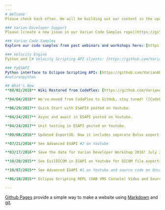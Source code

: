 ```yaml
---
---
# Welcome
Please check back often. We will be building out our content in the upcoming months. We are also building out content on [our Wiki](https://github.com/VarianAPIs/Varian-Code-Samples/wiki).

### Varian Developer Support
Please [create a new issue in our Varian Code Samples repo](https://github.com/VarianAPIs/Varian-Code-Samples/issues/new) or e-mail eclipsedeveloper@varian.com. Stay tuned for our new "live chat" gitter community.

### Varian Code Samples
Explore our code samples from past webinars and workshops here: [https://github.com/VarianAPIs/Varian-Code-Samples](https://github.com/VarianAPIs/Varian-Code-Samples)

### Velocity Engine
Python and C# Velocity Scripting API clients: [https://github.com/VarianAPIs/VelocityEngine](https://github.com/VarianAPIs/VelocityEngine)

### PyESAPI
Python interface to Eclipse Scripting API: [https://github.com/VarianAPIs/PyESAPI](https://github.com/VarianAPIs/PyESAPI)
#notironpython

## What's New
**08/02/2018** Wiki Restored from CodePlex: [https://github.com/VarianAPIs/Varian-Code-Samples/wiki](https://github.com/VarianAPIs/Varian-Code-Samples/wiki)

**04/04/2018** We've moved from CodePlex to GitHub, stay tuned! ([CodePlex Archive](https://archive.codeplex.com/?p=variandeveloper))

**06/29/2017** Quick Start with ESAPIX posted on Youtube.

**04/24/2017** Async and await in ESAPI posted on Youtube.

**04/24/2017** Unit testing in ESAPI posted on Youtube.

**09/08/2016** Updated Export3D. Now it includes separate Bolus export with vertex normals, for 3D printing. Thank you Nathan Smela! 

**07/21/2016** See Advanced ESAPI #2 on Youtube

**03/17/2016** Save the date for Varian Developer Workshop 2016! July 29th & 30th, Washington, D.C.

**10/20/2015** See EvilDICOM in ESAPI on Youtube for DICOM file exporting.

**10/07/2015** See Advanced ESAPI #1 on Youtube and source code on Oncopeer.com

**06/10/2015** Eclipse Scripting REPL (UAB VMS Console) Video and Source Code Posted

---
```

[Github Pages](https://pages.github.com) provide a simple way to make a
website using
[Markdown](https://daringfireball.net/projects/markdown/) and
[git](https://git-scm.com).
